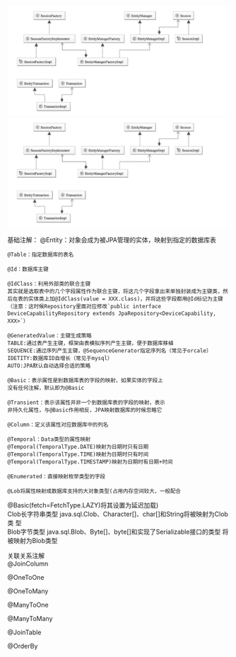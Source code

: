 ![javax.persistence](../../../../image/spring/springdata/jpa/javaxpersistence中类关系图.png "javax.persistence")   
![jpa层次结构](../../../../image/spring/springdata/jpa/javaxpersistence中类关系图.png "jpa层次结构")   

基础注解：
    @Entity：对象会成为被JPA管理的实体，映射到指定的数据库表  

    @Table：指定数据库的表名  

    @Id：数据库主键  

    @IdClass：利用外部类的联合主键  
    其实就是选取表中的几个字段属性作为联合主键，将这几个字段拿出来单独封装成为主键类，然后在表的实体类上加@IdClass(value = XXX.class)，并将这些字段都用@Id标记为主键（注意：这时候Repository里面对应修改`public interface DeviceCapabilityRepository extends JpaRepository<DeviceCapability, XXX>`）  
    
    @GeneratedValue：主键生成策略  
    TABLE:通过表产生主键，框架由表模拟序列产生主键，便于数据库移植  
    SEQUENCE:通过序列产生主键，@SequenceGenerator指定序列名（常见于orcale）  
    IDETITY:数据库ID自增长（常见于mysql）  
    AUTO:JPA默认自动选择合适的策略

    @Basic：表示属性是到数据库表的字段的映射，如果实体的字段上
    没有任何注解，默认即为@Basic    

    @Transient：表示该属性并非一个到数据库表的字段的映射，表示
    非持久化属性，与@Basic作用相反，JPA映射数据库的时候忽略它  

    @Column：定义该属性对应数据库中的列名

    @Temporal：Data类型的属性映射  
    @Temporal(TemporalType.DATE)映射为日期时只有日期  
    @Temporal(TemporalType.TIME)映射为日期时只有时间  
    @Temporal(TemporalType.TIMESTAMP)映射为日期时有日期+时间  

    @Enumerated：直接映射枚举类型的字段

    @Lob将属性映射成数据库支持的大对象类型(占用内存空间较大，一般配合
@Basic(fetch=FetchType.LAZY)将其设置为延迟加载)  
    Clob长字符串类型 java.sql.Clob、Character[]、char[]和String将被映射为Clob类
型   
    Blob字节类型 java.sql.Blob、Byte\[\]、byte\[\]和实现了Serializable接口的类型
将被映射为Blob类型  

关联关系注解  
@JoinColumn  

@OneToOne  

@OneToMany  

@ManyToOne  

@ManyToMany  

@JoinTable  

@OrderBy  
